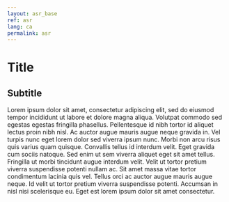 ```yaml
---
layout: asr_base
ref: asr
lang: ca
permalink: asr
---
```

# Title 

## Subtitle

Lorem ipsum dolor sit amet, consectetur adipiscing elit, sed do eiusmod tempor incididunt ut labore et dolore magna aliqua. Volutpat commodo sed egestas egestas fringilla phasellus. Pellentesque id nibh tortor id aliquet lectus proin nibh nisl. Ac auctor augue mauris augue neque gravida in. Vel turpis nunc eget lorem dolor sed viverra ipsum nunc. Morbi non arcu risus quis varius quam quisque. Convallis tellus id interdum velit. Eget gravida cum sociis natoque. Sed enim ut sem viverra aliquet eget sit amet tellus. Fringilla ut morbi tincidunt augue interdum velit. Velit ut tortor pretium viverra suspendisse potenti nullam ac. Sit amet massa vitae tortor condimentum lacinia quis vel. Tellus orci ac auctor augue mauris augue neque. Id velit ut tortor pretium viverra suspendisse potenti. Accumsan in nisl nisi scelerisque eu. Eget est lorem ipsum dolor sit amet consectetur.
